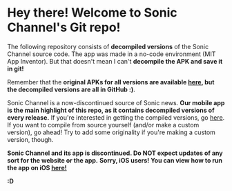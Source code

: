 # Hey there! Welcome to Sonic Channel's Git repo!

The following repository consists of **decompiled versions** of the Sonic Channel source code.
The app was made in a no-code environment (MIT App Inventor). But that doesn't mean I can't **decompile the APK and save it in git!**

Remember that the **original APKs for all versions are available [here](https://sites.google.com/view/sonicnews-snc/other-ways-to-experience-our-website/sonic-channel-app-download), but the decompiled versions are all in GitHub :)**.

Sonic Channel is a now-discontinued source of Sonic news. **Our mobile app is the main highlight of this repo, as it contains decompiled versions of every release.** If you're interested in getting the compiled versions, go [here](https://sites.google.com/view/sonicnews-snc/archive/welcome-to-the-archive). If you want to compile from source yourself (and/or make a custom version), go ahead! Try to add some originality if you're making a custom version, though.

**Sonic Channel and its app is discontinued. Do NOT expect updates of any sort for the website or the app.** **Sorry, iOS users! You can view how to run the app on iOS [here!](https://docs.google.com/document/d/1fgwrqEuuWo6Kuv1NomYp334UXKJdI82XCsFaRmh5X6o/edit?usp=sharing)**

**:D**




